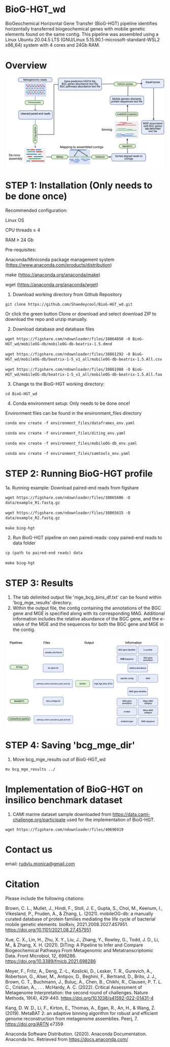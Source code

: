 # BioG-HGT_wd
BioGeochemical Horizontal Gene Transfer (BioG-HGT) pipeline identifies horizontally transferred biogeochemical genes with mobile genetic elements found on the same contig. This pipeline was assembled using a Linux Ubuntu 20.04.5 LTS (GNU/Linux 5.15.90.1-microsoft-standard-WSL2 x86_64) system with 4 cores and 24Gb RAM.

# Overview

![](https://github.com/Shaedeycool/BioG-HGT_wd/blob/main/workflow_1.png)

# STEP 1: Installation (Only needs to be done once)
Recommended configuration:

Linux OS

CPU threads ≥ 4

RAM ≥ 24 Gb

Pre-requisites:

Anaconda/Miniconda package management system (https://www.anaconda.com/products/distribution)

make (https://anaconda.org/anaconda/make)

wget (https://anaconda.org/anaconda/wget)

1. Download working directory from Github Repository

```
git clone https://github.com/Shaedeycool/BioG-HGT_wd.git 
```

Or click the green button Clone or download and select download ZIP to download the repo and unzip manually.

2. Download database and database files

```
wget https://figshare.com/ndownloader/files/38864850 -O BioG-HGT_wd/mobileOG-db/mobileOG-db-beatrix-1.5.dmnd

wget https://figshare.com/ndownloader/files/38861292 -O BioG-HGT_wd/mobileOG-db/beatrix-1-5_v1_all/mobileOG-db-beatrix-1.5.All.csv

wget https://figshare.com/ndownloader/files/38861988 -O BioG-HGT_wd/mobileOG-db/beatrix-1-5_v1_all/mobileOG-db-beatrix-1.5.All.faa
```

3. Change to the BioG-HGT working directory:

```
cd BioG-HGT_wd
```

4. Conda environment setup: Only needs to be done once!

Environment files can be found in the environment_files directory
```
conda env create -f environment_files/dataframes_env.yaml

conda env create -f environment_files/diting_env.yaml

conda env create -f environment_files/mobileOG-db_env.yaml

conda env create -f environment_files/samtools_env.yaml
```

# STEP 2: Running BioG-HGT profile 

1a. Running example: Download paired-end reads from figshare

```
wget https://figshare.com/ndownloader/files/38865606 -O data/example_R1.fastq.gz

wget https://figshare.com/ndownloader/files/38865615 -O data/example_R2.fastq.gz

make biog-hgt
```

2. Run BioG-HGT pipeline on own paired-reads: copy paired-end reads to data folder

```
cp (path to paired-end reads) data

make biog-hgt
```

# STEP 3: Results

1. The tab delimited output file 'mge_bcg_bins_df.txt' can be found within 'bcg_mge_results' directory.
2. Within the output file, the contig containing the annotations of the BGC gene and MGE is specified along with its corresponding MAG. Additional information includes the relative abundance of the BGC gene, and the e-value of the MGE and the sequences for both the BGC gene and MGE in the contig.

![](https://github.com/Shaedeycool/BioG-HGT_wd/blob/main/BioG-HGT_Output.png)

# STEP 4: Saving 'bcg_mge_dir'

1. Move bcg_mge_results out of BioG-HGT_wd

```
mv bcg_mge_results ../
```

# Implementation of BioG-HGT on insilico benchmark dataset

1. CAMI marine dataset sample downloaded from https://data.cami-challenge.org/participate used for the implementation of BioG-HGT.  
```
wget https://figshare.com/ndownloader/files/40696919
```

# Contact us

email: rudylu.monica@gmail.com

# Citation
Please include the following citations:

Brown, C. L., Mullet, J., Hindi, F., Stoll, J. E., Gupta, S., Choi, M., Keenum, I., Vikesland, P., Pruden, A., & Zhang, L. (2021). mobileOG-db: a manually curated database of protein families mediating the life cycle of bacterial mobile genetic elements. bioRxiv, 2021.2008.2027.457951. https://doi.org/10.1101/2021.08.27.457951

Xue, C. X., Lin, H., Zhu, X. Y., Liu, J., Zhang, Y., Rowley, G., Todd, J. D., Li, M., & Zhang, X. H. (2021). DiTing: A Pipeline to Infer and Compare Biogeochemical Pathways From Metagenomic and Metatranscriptomic Data. Front Microbiol, 12, 698286. https://doi.org/10.3389/fmicb.2021.698286

Meyer, F., Fritz, A., Deng, Z.-L., Koslicki, D., Lesker, T. R., Gurevich, A., Robertson, G., Alser, M., Antipov, D., Beghini, F., Bertrand, D., Brito, J. J., Brown, C. T., Buchmann, J., Buluç, A., Chen, B., Chikhi, R., Clausen, P. T. L. C., Cristian, A., . . . McHardy, A. C. (2022). Critical Assessment of Metagenome Interpretation: the second round of challenges. Nature Methods, 19(4), 429-440. https://doi.org/10.1038/s41592-022-01431-4

Kang, D. W. D., Li, F., Kirton, E., Thomas, A., Egan, R., An, H., & Wang, Z. (2019). MetaBAT 2: an adaptive binning algorithm for robust and efficient genome reconstruction from metagenome assemblies. Peerj, 7. https://doi.org/ARTN e7359

Anaconda Software Distribution. (2020). Anaconda Documentation. Anaconda Inc. Retrieved from https://docs.anaconda.com/
